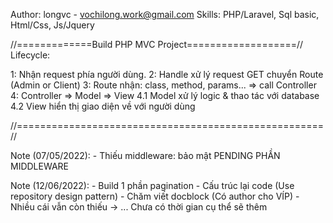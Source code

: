 Author: longvc - vochilong.work@gmail.com
Skills: PHP/Laravel, Sql basic, Html/Css, Js/Jquery

//=============Build PHP MVC Project===================//
Lifecycle:

1: Nhận request phía người dùng.
2: Handle xử lý request GET chuyển Route (Admin or Client)
3: Route nhận: class, method, params... => call Controller
4: Controller   => Model
                => View
    4.1 Model xử lý logic & thao tác với database
    4.2 View hiển thị giao diện về với người dùng

//=====================================================//

Note (07/05/2022):
    - Thiếu middleware: bảo mật
    PENDING PHẦN MIDDLEWARE

Note (12/06/2022):
    - Build 1 phần pagination
    - Cấu trúc lại code (Use repository design pattern)
    - Chăm viết docblock (Có author cho VÍP)
    - Nhiều cái vẫn còn thiếu -> ... Chưa có thời gian cụ thể sẽ thêm